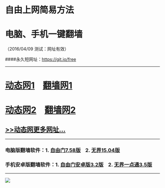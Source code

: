 # 自由上网简易方法
# 电脑、手机一键翻墙
（2016/04/09 测试：网址有效）

####永久短网址：https://git.io/free

***

# <a href="http://dt-1.ixyo.com/409/1" target="_blank">动态网1</a>&nbsp;&nbsp;&nbsp;&nbsp;<a href="http://fq-01.uzon.org" target="_blank">翻墙网1</a>

# <a href="http://dt-2.adix.com/409/1" target="_blank">动态网2</a>&nbsp;&nbsp;&nbsp;&nbsp;<a href="http://fq-02.newca.org" target="_blank">翻墙网2</a>

## <a href="http://fq-03.87w.org/urldt0.php" target="_blank">>>动态网更多网址...</a>

***

### 电脑版翻墙软件：1. <a href="http://fq-04.arph.org/fgget.php?fid=fg758p.zip" target="_blank">自由门7.58版</a>&nbsp;&nbsp;&nbsp;&nbsp;2. <a href="http://fq-04.arph.org/fgget.php?fid=u1504.zip" target="_blank">无界15.04版</a>

### 手机安卓版翻墙软件：1. <a href="http://fq-04.arph.org/fgget.php?fid=fgma32.apk" target="_blank">自由门安卓版3.2版</a>&nbsp;&nbsp;&nbsp;&nbsp;2. <a href="http://fq-04.arph.org/fgget.php?fid=um3.5.apk" target="_blank">无界一点通3.5版</a>

***

<p><img src="http://fq-05.net95.org/pic/yjfq-20160328new.png"></p> 
